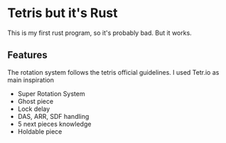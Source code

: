 # Tetris but it's Rust

This is my first rust program, so it's probably bad.
But it works.

## Features

The rotation system follows the tetris official guidelines. 
I used Tetr.io as main inspiration

+ Super Rotation System
+ Ghost piece
+ Lock delay
+ DAS, ARR, SDF handling
+ 5 next pieces knowledge 
+ Holdable piece